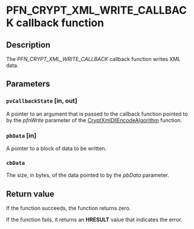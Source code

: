 # PFN_CRYPT_XML_WRITE_CALLBACK callback function

## Description

The *PFN_CRYPT_XML_WRITE_CALLBACK* callback function writes XML data.

## Parameters

### `pvCallbackState` [in, out]

A pointer to an argument that is passed to the callback function pointed to by the *pfnWrite* parameter of the [CryptXmlDllEncodeAlgorithm](https://learn.microsoft.com/windows/desktop/api/cryptxml/nc-cryptxml-cryptxmldllencodealgorithm) function.

### `pbData` [in]

A pointer to a block of data to be written.

### `cbData`

The size, in bytes, of the data pointed to by the *pbData* parameter.

## Return value

If the function succeeds, the function returns zero.

If the function fails, it returns an **HRESULT** value that indicates the error.